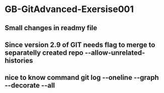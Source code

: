# GB-GitAdvanced-Exersise001
## Small changes in readmy file
## Since version 2.9 of GIT needs flag to merge to separatelly created repo --allow-unrelated-histories
## nice to know command git log --oneline --graph --decorate --all
